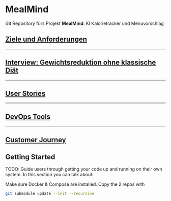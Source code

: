 # MealMind
Git Repository fürs Projekt **MealMind**: KI Kalorietracker und Menuvorschlag


## [Ziele und Anforderungen](docs/ziele_%26_anforderungen.md)

---

## [Interview: Gewichtsreduktion ohne klassische Diät](docs/interview.md)

---

## [User Stories](docs/user_stories.md)

---

## [DevOps Tools](docs/devops_tools.md)

---

## [Customer Journey](docs/customer_journey.md)

## Getting Started

TODO: Guide users through getting your code up and running on their own system. In this section you can talk about:

Make sure Docker & Compose are installed.
Copy the 2 repos with 
```bash
git submodule update --init --recursive
```
